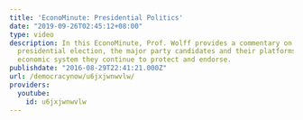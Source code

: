 ```yaml
---
title: 'EconoMinute: Presidential Politics'
date: "2019-09-26T02:45:12+08:00"
type: video
description: In this EconoMinute, Prof. Wolff provides a commentary on the upcoming
  presidential election, the major party candidates and their platforms, and the capitalist
  economic system they continue to protect and endorse.
publishdate: "2016-08-29T22:41:21.000Z"
url: /democracynow/u6jxjwnwvlw/
providers:
  youtube:
    id: u6jxjwnwvlw
---
```

